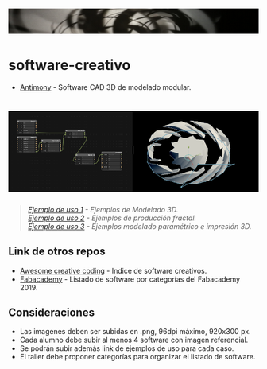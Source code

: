 # [<img src="img/header.png"/>](https://github.com/tallerintegrado2020/software-creativo)

# software-creativo


- [Antimony](https://www.mattkeeter.com/projects/antimony/3/) - Software CAD 3D de modelado modular.
# [<img src="img/antimony.png"/>](https://github.com/tallerintegrado2020/software-creativo)
>*[Ejemplo de uso 1](http://archive.fabacademy.org/archives/2016/fablabsantiago/students/391/class2.html) - Ejemplos de Modelado 3D.*  
>*[Ejemplo de uso 2](http://fabacademy.org/archives/2015/as/students/ashman.bry/week2/software_evaluation/) - Ejemplos de producción fractal.*  
>*[Ejemplo de uso 3](http://fabacademy.org/archives/2015/as/students/lee.sungeun/class05.html) - Ejemplos modelado paramétrico e impresión 3D.*  


## Link de otros repos

- [Awesome creative coding](https://github.com/terkelg/awesome-creative-coding) - Indice de software creativos.
- [Fabacademy](http://academy.cba.mit.edu/classes/computer_design/index.html) - Listado de software por categorías del Fabacademy 2019.

## Consideraciones
- Las imagenes deben ser subidas en .png, 96dpi máximo, 920x300 px.
- Cada alumno debe subir al menos 4 software con imagen referencial.
- Se podrán subir además link de ejemplos de uso para cada caso. 
- El taller debe proponer categorías para organizar el listado de software.


<!---
Este es el post completo de cada software.
- [Antimony](https://www.mattkeeter.com/projects/antimony/3/) - Software CAD 3D de modelado modular
# [<img src="img/antimony.png"/>](https://github.com/tallerintegrado2020/software-creativo)
>*[Ejemplo de uso 1](http://archive.fabacademy.org/archives/2016/fablabsantiago/students/391/class2.html) - Ejemplos de producción gráfica.*
-->
